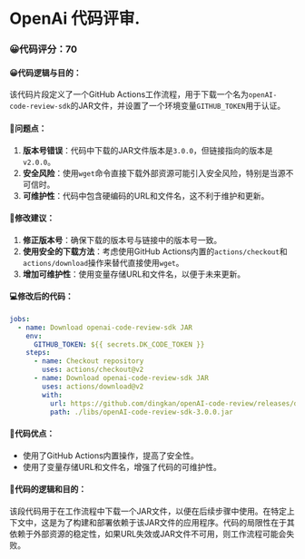 # OpenAi 代码评审.
### 😀代码评分：70
#### 😀代码逻辑与目的：
该代码片段定义了一个GitHub Actions工作流程，用于下载一个名为`openAI-code-review-sdk`的JAR文件，并设置了一个环境变量`GITHUB_TOKEN`用于认证。

#### 🤔问题点：
1. **版本号错误**：代码中下载的JAR文件版本是`3.0.0`，但链接指向的版本是`v2.0.0`。
2. **安全风险**：使用`wget`命令直接下载外部资源可能引入安全风险，特别是当源不可信时。
3. **可维护性**：代码中包含硬编码的URL和文件名，这不利于维护和更新。

#### 🎯修改建议：
1. **修正版本号**：确保下载的版本号与链接中的版本号一致。
2. **使用安全的下载方法**：考虑使用GitHub Actions内置的`actions/checkout`和`actions/download`操作来替代直接使用`wget`。
3. **增加可维护性**：使用变量存储URL和文件名，以便于未来更新。

#### 💻修改后的代码：
```yaml
jobs:
  - name: Download openai-code-review-sdk JAR
    env:
      GITHUB_TOKEN: ${{ secrets.DK_CODE_TOKEN }}
    steps:
      - name: Checkout repository
        uses: actions/checkout@v2
      - name: Download openai-code-review-sdk JAR
        uses: actions/download@v2
        with:
          url: https://github.com/dingkan/openAI-code-review/releases/download/v3.0.0/openAI-code-review-sdk-3.0.0.jar
          path: ./libs/openAI-code-review-sdk-3.0.0.jar
```

#### 🌟代码优点：
- 使用了GitHub Actions内置操作，提高了安全性。
- 使用了变量存储URL和文件名，增强了代码的可维护性。

#### 📝代码的逻辑和目的：
该段代码用于在工作流程中下载一个JAR文件，以便在后续步骤中使用。在特定上下文中，这是为了构建和部署依赖于该JAR文件的应用程序。代码的局限性在于其依赖于外部资源的稳定性，如果URL失效或JAR文件不可用，则工作流程可能会失败。